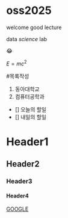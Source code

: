# oss2025
welcome
good lecture

data *science* lab

😂

$E=mc^2$

#목록작성
1. 동아대학교
2. 컴퓨터공학과

- [] 오늘의 할일
- [] 내일의 할일

# Header1
## Header2
### Header3
#### Header4

[GOOGLE](https://google.com)
